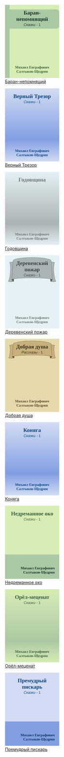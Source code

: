 ![](Баран-непомнящий.jpg)  
[Баран-непомнящий](Баран-непомнящий.md)

![](Верный%20Трезор.jpg)  
[Верный Трезор](Верный%20Трезор.md)

![](Годовщина.jpg)  
[Годовщина](Годовщина.md)

![](Деревенский%20пожар.jpg)  
[Деревенский пожар](Деревенский%20пожар.md)

![](Добрая%20душа.jpg)  
[Добрая душа](Добрая%20душа.md)

![](Коняга.jpg)  
[Коняга](Коняга.md)

![](Недреманное%20око.jpg)  
[Недреманное око](Недреманное%20око.md)

![](Орёл-меценат.jpg)  
[Орёл-меценат](Орёл-меценат.md)

![](Премудрый%20пискарь.jpg)  
[Премудрый пискарь](Премудрый%20пискарь.md)
